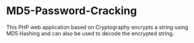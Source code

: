 # MD5-Password-Cracking
This PHP web application based on Cryptography encrypts a string using MD5 Hashing and can also be used to decode the encrypted string.
